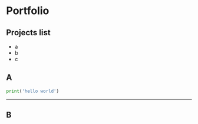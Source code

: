 # Portfolio

## Projects list
- a
- b
- c

## A
```python
print('hello world')
```
--------------- 

## B
